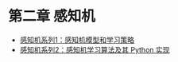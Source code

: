 # 第二章 感知机

- [感知机系列1：感知机模型和学习策略](http://121.42.47.99/yuenshome/wordpress/?p=3798)
- [感知机系列2：感知机学习算法及其 Python 实现](http://121.42.47.99/yuenshome/wordpress/?p=3822)